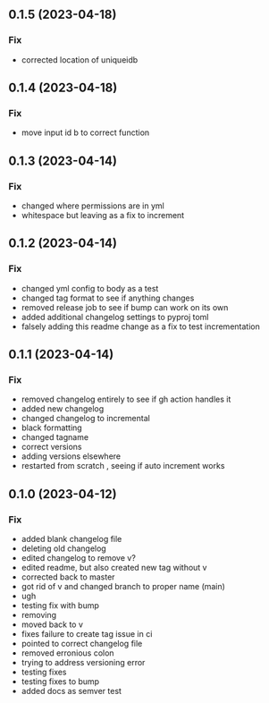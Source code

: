 ## 0.1.5 (2023-04-18)

### Fix

- corrected location of uniqueidb

## 0.1.4 (2023-04-18)

### Fix

- move input id b to correct function

## 0.1.3 (2023-04-14)

### Fix

- changed where permissions are in yml
- whitespace but leaving as a fix to increment

## 0.1.2 (2023-04-14)

### Fix

- changed yml config to body as a test
- changed tag format to see if anything changes
- removed release job to see if bump can work on its own
- added additional changelog settings to pyproj toml
- falsely adding this readme change as a fix to test incrementation

## 0.1.1 (2023-04-14)

### Fix

- removed changelog entirely to see if gh action handles it
- added new changelog
- changed changelog to incremental
- black formatting
- changed tagname
- correct versions
- adding versions elsewhere
- restarted from scratch , seeing if auto increment works

## 0.1.0 (2023-04-12)

### Fix

- added blank changelog file
- deleting old changelog
- edited changelog to remove v?
- edited readme, but also created new tag without v
- corrected back to master
- got rid of v and changed branch to proper name (main)
- ugh
- testing fix with bump
- removing
- moved back to v
- fixes failure to create tag issue in ci
- pointed to correct changelog file
- removed erronious colon
- trying to address versioning error
- testing fixes
- testing fixes to bump
- added docs as semver test
